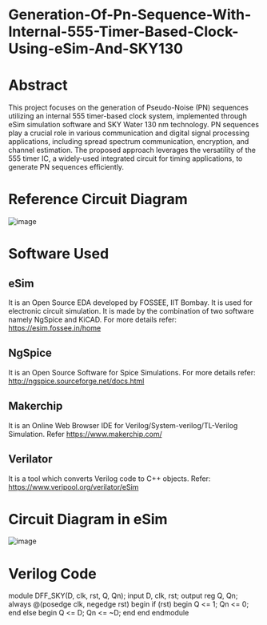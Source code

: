# Generation-Of-Pn-Sequence-With-Internal-555-Timer-Based-Clock-Using-eSim-And-SKY130
# Abstract
This project focuses on the generation of Pseudo-Noise (PN) sequences utilizing an internal 555 timer-based clock system, implemented through eSim simulation software and SKY Water 130 nm technology. PN sequences play a crucial role in various communication and digital signal processing applications, including spread spectrum communication, encryption, and channel estimation. The proposed approach leverages the versatility of the 555 timer IC, a widely-used integrated circuit for timing applications, to generate PN sequences efficiently.

# Reference Circuit Diagram
![image](https://github.com/ashwini0921/Generation-Of-Pn-Sequence-With-Internal-555-Timer-Based-Clock-Using-eSim-And-SKY130/assets/111654188/9fcce6e5-4026-458d-ad66-009a9fd8d6ee)

# Software Used
## eSim

It is an Open Source EDA developed by FOSSEE, IIT Bombay. It is used for electronic circuit simulation. It is made by the combination of two software namely NgSpice and KiCAD.
For more details refer:
https://esim.fossee.in/home

## NgSpice

It is an Open Source Software for Spice Simulations. For more details refer:
http://ngspice.sourceforge.net/docs.html

## Makerchip

It is an Online Web Browser IDE for Verilog/System-verilog/TL-Verilog Simulation. Refer
https://www.makerchip.com/

## Verilator

It is a tool which converts Verilog code to C++ objects. Refer: https://www.veripool.org/verilator/eSim

# Circuit Diagram in eSim

![image](https://github.com/ashwini0921/Generation-Of-Pn-Sequence-With-Internal-555-Timer-Based-Clock-Using-eSim-And-SKY130/assets/111654188/c5a2e950-871d-45dc-80ef-0dba7fd61c45)

# Verilog Code

module DFF_SKY(D, clk, rst, Q, Qn);
  input D, clk, rst;
  output reg Q, Qn;
  always @(posedge clk, negedge rst) 
  begin
    if (rst) 
    begin
      Q  <= 1;
      Qn <= 0;
    end 
    else 
    begin
      Q  <= D;
      Qn <= ~D;
    end
  end
endmodule
